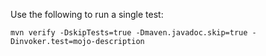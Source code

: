 Use the following to run a single test:

`mvn verify -DskipTests=true -Dmaven.javadoc.skip=true -Dinvoker.test=mojo-description`
